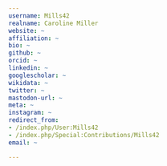 ```yaml
---
username: Mills42
realname: Caroline Miller
website: ~
affiliation: ~
bio: ~
github: ~
orcid: ~
linkedin: ~
googlescholar: ~
wikidata: ~
twitter: ~
mastodon-url: ~
meta: ~
instagram: ~
redirect_from:
- /index.php/User:Mills42
- /index.php/Special:Contributions/Mills42
email: ~

---
```

